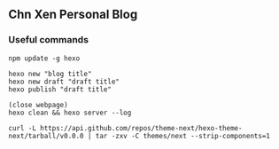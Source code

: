 
## Chn Xen Personal Blog

### Useful commands

```shell
npm update -g hexo

hexo new "blog title"
hexo new draft "draft title"
hexo publish "draft title"

(close webpage)
hexo clean && hexo server --log

curl -L https://api.github.com/repos/theme-next/hexo-theme-next/tarball/v0.0.0 | tar -zxv -C themes/next --strip-components=1

```
